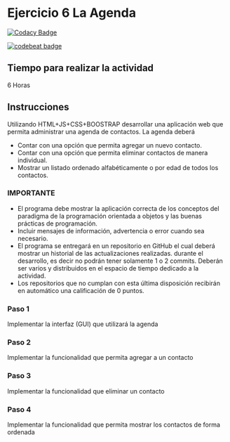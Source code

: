 # Ejercicio 6 La Agenda

[![Codacy Badge](https://api.codacy.com/project/badge/Grade/da8ae6d3f2eb45e6b2daff1b67e4ee3a)](https://www.codacy.com/app/cperez26/06-app-agenda-cperez26?utm_source=github.com&amp;utm_medium=referral&amp;utm_content=POO-2019-2K/06-app-agenda-cperez26&amp;utm_campaign=Badge_Grade)

[![codebeat badge](https://codebeat.co/badges/fbf4ce44-8a4d-4973-99fa-f3036ded65fd)](https://codebeat.co/projects/github-com-poo-2019-2k-06-app-agenda-cperez26-master)

## Tiempo para realizar la actividad

6 Horas

## Instrucciones

Utilizando HTML+JS+CSS+BOOSTRAP desarrollar una aplicación web que permita administrar una agenda de contactos. La agenda deberá

* Contar con una opción que permita agregar un nuevo contacto.
* Contar con una opción que permita eliminar contactos de manera individual.   
* Mostrar un listado ordenado alfabéticamente o por edad de todos los contactos.

### IMPORTANTE
* El programa debe mostrar la aplicación correcta de los conceptos del paradigma de la programación orientada a objetos y las buenas prácticas de programación.
* Incluir mensajes de información, advertencia o error cuando sea necesario. 
* El programa se entregará en un repositorio en GitHub el cual deberá mostrar un historial de las actualizaciones realizadas. durante el desarrollo, es decir no podrán tener solamente 1 o 2 commits. Deberán ser varios y distribuidos en el espacio de tiempo dedicado a la actividad.
* Los repositorios que no cumplan con esta última disposición recibirán en automático una calificación de 0 puntos.


### Paso 1

Implementar la interfaz (GUI) que utilizará la agenda

### Paso 2

Implementar la funcionalidad que permita agregar a un contacto

### Paso 3

Implementar la funcionalidad que eliminar un contacto

### Paso 4

Implementar la funcionalidad que permita mostrar los contactos de forma ordenada
